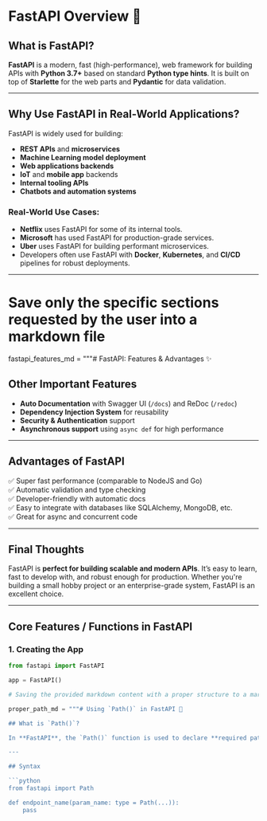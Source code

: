 # FastAPI Overview 🚀

## What is FastAPI?

**FastAPI** is a modern, fast (high-performance), web framework for building APIs with **Python 3.7+** based on standard **Python type hints**. It is built on top of **Starlette** for the web parts and **Pydantic** for data validation.

---

## Why Use FastAPI in Real-World Applications?

FastAPI is widely used for building:

- **REST APIs** and **microservices**
- **Machine Learning model deployment**
- **Web applications backends**
- **IoT** and **mobile app** backends
- **Internal tooling APIs**
- **Chatbots and automation systems**

### Real-World Use Cases:

- **Netflix** uses FastAPI for some of its internal tools.
- **Microsoft** has used FastAPI for production-grade services.
- **Uber** uses FastAPI for building performant microservices.
- Developers often use FastAPI with **Docker**, **Kubernetes**, and **CI/CD** pipelines for robust deployments.

---

# Save only the specific sections requested by the user into a markdown file

fastapi_features_md = """# FastAPI: Features & Advantages ✨

## Other Important Features

- **Auto Documentation** with Swagger UI (`/docs`) and ReDoc (`/redoc`)
- **Dependency Injection System** for reusability
- **Security & Authentication** support
- **Asynchronous support** using `async def` for high performance

---

## Advantages of FastAPI

✅ Super fast performance (comparable to NodeJS and Go)  
✅ Automatic validation and type checking  
✅ Developer-friendly with automatic docs  
✅ Easy to integrate with databases like SQLAlchemy, MongoDB, etc.  
✅ Great for async and concurrent code  

---

## Final Thoughts

FastAPI is **perfect for building scalable and modern APIs**. It’s easy to learn, fast to develop with, and robust enough for production. Whether you're building a small hobby project or an enterprise-grade system, FastAPI is an excellent choice.

---

## Core Features / Functions in FastAPI

### 1. Creating the App

```python
from fastapi import FastAPI

app = FastAPI()

# Saving the provided markdown content with a proper structure to a markdown file

proper_path_md = """# Using `Path()` in FastAPI 📍

## What is `Path()`?

In **FastAPI**, the `Path()` function is used to declare **required path parameters** and to apply **metadata or validation rules** to them. It's especially useful when you want to ensure the values passed through the URL meet certain criteria.

---

## Syntax

```python
from fastapi import Path

def endpoint_name(param_name: type = Path(...)):
    pass


